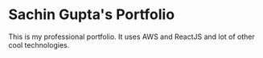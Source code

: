 # Sachin Gupta's Portfolio

This is my professional portfolio. It uses AWS and ReactJS and lot of other cool technologies.
